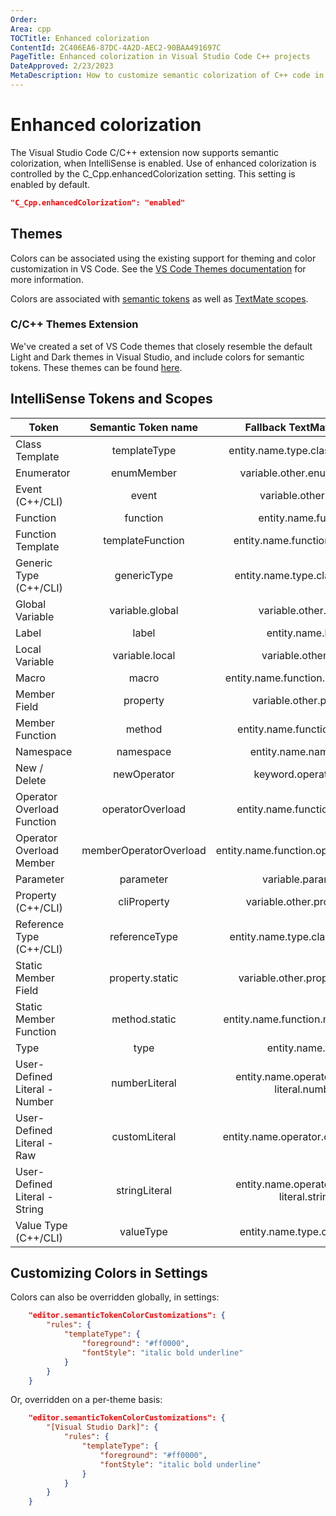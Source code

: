 ```yaml
---
Order:
Area: cpp
TOCTitle: Enhanced colorization
ContentId: 2C406EA6-87DC-4A2D-AEC2-90BAA491697C
PageTitle: Enhanced colorization in Visual Studio Code C++ projects
DateApproved: 2/23/2023
MetaDescription: How to customize semantic colorization of C++ code in Visual Studio Code.
---
```

# Enhanced colorization

The Visual Studio Code C/C++ extension now supports semantic colorization, when IntelliSense is enabled.  Use of enhanced colorization is controlled by the C_Cpp.enhancedColorization setting.  This setting is enabled by default.

```json
"C_Cpp.enhancedColorization": "enabled"
```

## Themes

Colors can be associated using the existing support for theming and color customization in VS Code.  See the [VS Code Themes documentation](/docs/editor/customizing/themes.md) for more information.

Colors are associated with [semantic tokens](https://code.visualstudio.com/api/extension-guides/color-theme#semantic-colors) as well as [TextMate scopes](https://macromates.com/manual/en/language_grammars#naming_conventions).

### C/C++ Themes Extension

We've created a set of VS Code themes that closely resemble the default Light and Dark themes in Visual Studio, and include colors for semantic tokens.  These themes can be found [here](https://marketplace.visualstudio.com/items?itemName=ms-vscode.cpptools-themes).

## IntelliSense Tokens and Scopes

| Token | Semantic Token name | Fallback TextMate Scope |
| ------------- |:-------------:|:-------------:|
| Class Template | templateType | entity.name.type.class.templated |
| Enumerator | enumMember | variable.other.enummember |
| Event (C++/CLI) | event | variable.other.event |
| Function | function | entity.name.function |
| Function Template | templateFunction | entity.name.function.templated |
| Generic Type (C++/CLI) | genericType | entity.name.type.class.generic |
| Global Variable | variable.global | variable.other.global |
| Label | label | entity.name.label |
| Local Variable | variable.local | variable.other.local |
| Macro | macro | entity.name.function.preprocessor |
| Member Field | property | variable.other.property |
| Member Function | method | entity.name.function.member |
| Namespace | namespace | entity.name.namespace |
| New / Delete | newOperator | keyword.operator.new |
| Operator Overload Function | operatorOverload | entity.name.function.operator |
| Operator Overload Member | memberOperatorOverload | entity.name.function.operator.member |
| Parameter | parameter | variable.parameter |
| Property (C++/CLI) | cliProperty | variable.other.property.cli |
| Reference Type (C++/CLI) | referenceType | entity.name.type.class.reference |
| Static Member Field | property.static | variable.other.property.static |
| Static Member Function | method.static | entity.name.function.member.static |
| Type | type | entity.name.type |
| User-Defined Literal - Number | numberLiteral | entity.name.operator.custom-literal.number |
| User-Defined Literal - Raw | customLiteral | entity.name.operator.custom-literal |
| User-Defined Literal - String | stringLiteral | entity.name.operator.custom-literal.string |
| Value Type (C++/CLI) | valueType | entity.name.type.class.value |

## Customizing Colors in Settings

Colors can also be overridden globally, in settings:

```json
    "editor.semanticTokenColorCustomizations": {
        "rules": {
            "templateType": {
                "foreground": "#ff0000",
                "fontStyle": "italic bold underline"
            }
        }
    }
```

Or, overridden on a per-theme basis:

```json
    "editor.semanticTokenColorCustomizations": {
        "[Visual Studio Dark]": {
            "rules": {
                "templateType": {
                    "foreground": "#ff0000",
                    "fontStyle": "italic bold underline"
                }
            }
        }
    }
```
